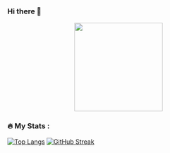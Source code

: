 ### Hi there 👋

<!--
**ArsPalazzz/ArsPalazzz** is a ✨ _special_ ✨ repository because its `README.md` (this file) appears on your GitHub profile.

Here are some ideas to get you started:

- 🔭 I’m currently working on ...
- 🌱 I’m currently learning ...
- 👯 I’m looking to collaborate on ...
- 🤔 I’m looking for help with ...
- 💬 Ask me about ...
- 📫 How to reach me: ...
- 😄 Pronouns: ...
- ⚡ Fun fact: ...
-->

<div id="header" align="center">
  <img src="https://media.giphy.com/media/mCmc21BKYUuC2A6p8H/giphy.gif" width="200"/>
</div>

### :fire: My Stats :
[![Top Langs](https://github-readme-stats.vercel.app/api/top-langs/?username=ArsPalazzz&theme=tokyonight)](https://github.com/anuraghazra/github-readme-stats)
[![GitHub Streak](https://github-readme-streak-stats.herokuapp.com?user=ArsPalazzz&theme=tokyonight_duo)](https://git.io/streak-stats)
